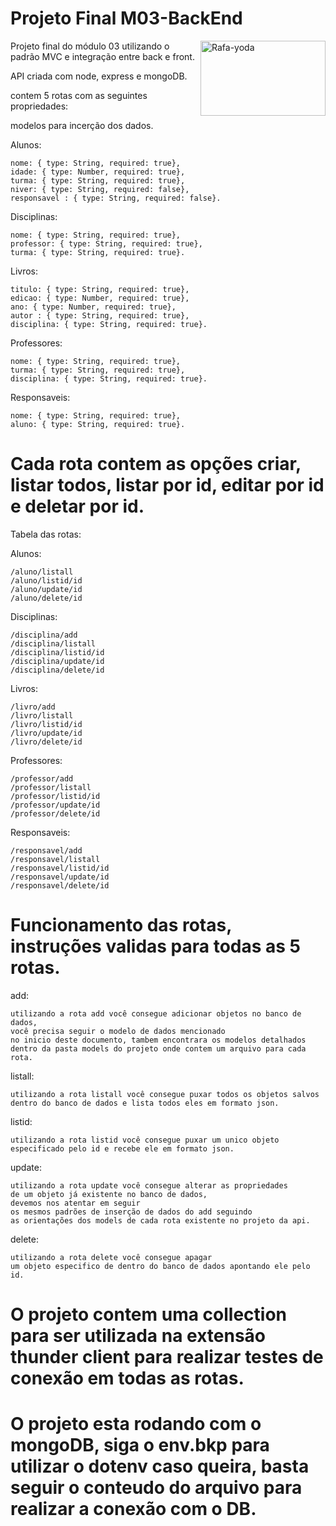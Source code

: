 # Projeto Final M03-BackEnd

<div>
    <img align="right" alt="Rafa-yoda" height="120" width="200" src="https://developers.giphy.com/branch/master/static/api-512d36c09662682717108a38bbb5c57d.gif">
</div>
Projeto final do módulo 03 utilizando o padrão MVC e integração entre back e front.

API criada com node, express e mongoDB.

contem 5 rotas com as seguintes propriedades:

modelos para incerção dos dados.

Alunos:

    nome: { type: String, required: true},
    idade: { type: Number, required: true},    
    turma: { type: String, required: true},
    niver: { type: String, required: false},
    responsavel : { type: String, required: false}.

Disciplinas:

    nome: { type: String, required: true},
    professor: { type: String, required: true},
    turma: { type: String, required: true}.

Livros:

    titulo: { type: String, required: true},
    edicao: { type: Number, required: true},
    ano: { type: Number, required: true},
    autor : { type: String, required: true},
    disciplina: { type: String, required: true}.

Professores:

    nome: { type: String, required: true},
    turma: { type: String, required: true},
    disciplina: { type: String, required: true}.
    
Responsaveis:

    nome: { type: String, required: true},
    aluno: { type: String, required: true}.


# Cada rota contem as opções criar, listar todos, listar por id, editar por id e deletar por id.

Tabela das rotas:

Alunos:

    /aluno/listall
    /aluno/listid/id
    /aluno/update/id
    /aluno/delete/id

Disciplinas:

    /disciplina/add
    /disciplina/listall
    /disciplina/listid/id
    /disciplina/update/id
    /disciplina/delete/id


Livros:

    /livro/add
    /livro/listall
    /livro/listid/id
    /livro/update/id
    /livro/delete/id
    
Professores:
    
    /professor/add
    /professor/listall
    /professor/listid/id
    /professor/update/id
    /professor/delete/id
    
Responsaveis:

    /responsavel/add
    /responsavel/listall
    /responsavel/listid/id
    /responsavel/update/id
    /responsavel/delete/id
# Funcionamento das rotas, instruções validas para todas as 5 rotas.

add:


    utilizando a rota add você consegue adicionar objetos no banco de dados,
    você precisa seguir o modelo de dados mencionado
    no inicio deste documento, tambem encontrara os modelos detalhados
    dentro da pasta models do projeto onde contem um arquivo para cada rota.

listall:


    utilizando a rota listall você consegue puxar todos os objetos salvos
    dentro do banco de dados e lista todos eles em formato json.

listid:


    utilizando a rota listid você consegue puxar um unico objeto 
    especificado pelo id e recebe ele em formato json.

update:


    utilizando a rota update você consegue alterar as propriedades
    de um objeto já existente no banco de dados,
    devemos nos atentar em seguir
    os mesmos padrões de inserção de dados do add seguindo
    as orientações dos models de cada rota existente no projeto da api.

delete:


    utilizando a rota delete você consegue apagar
    um objeto especifico de dentro do banco de dados apontando ele pelo id.

# O projeto contem uma collection para ser utilizada na extensão thunder client para realizar testes de conexão em todas as rotas.

# O projeto esta rodando com o mongoDB, siga o env.bkp para utilizar o dotenv caso queira, basta seguir o conteudo do arquivo para realizar a conexão com o DB.
